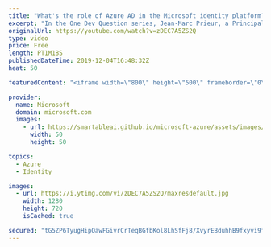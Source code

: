 ```yaml
---
title: "What's the role of Azure AD in the Microsoft identity platform? | One Dev Question: Jean-Marc Prieur"
excerpt: "In the One Dev Question series, Jean-Marc Prieur, a Principal Program Manager working on the Microsoft identity platform, explains the part Azure Active Directory plays in the Microsoft identity platform for Azure Microsoft identity platform developers.   Get more information at: https://docs.microsoft.com/azure/active-directory/develop/"
originalUrl: https://youtube.com/watch?v=zDEC7A5ZS2Q
type: video
price: Free
length: PT1M18S
publishedDateTime: 2019-12-04T16:48:32Z
heat: 50

featuredContent: "<iframe width=\"800\" height=\"500\" frameborder=\"0\" src=\"https://www.youtube.com/embed/zDEC7A5ZS2Q\" allow=\"accelerometer; autoplay; encrypted-media; gyroscope; picture-in-picture\" allowfullscreen></iframe>"

provider:
  name: Microsoft
  domain: microsoft.com
  images:
    - url: https://smartableai.github.io/microsoft-azure/assets/images/organizations/microsoft.com-50x50.jpg
      width: 50
      height: 50

topics:
  - Azure
  - Identity

images:
  - url: https://i.ytimg.com/vi/zDEC7A5ZS2Q/maxresdefault.jpg
    width: 1280
    height: 720
    isCached: true

secured: "tG5ZP6TyugHipOawFGivrCrTeqBGfbKol8LhSfFj8/XvyrEBduhhB9fxyvi9f6icDHiTs2c5lvF6p6Mr1pH+Tlga2nd/n6r7Ckj+juzmMaXDTP4p0P+xGrB6rImYkSbGN+iotij/bojYAQAdsXuBf+cVEDQaOhreS0YcJ/dwowQ+/yWfhHDIpvDZe6+F62JpMHWUDCq2d9TLfbNT9PAd11EVukthSL6mkwGMqkaQDaFz3YtZ5u4o/ysKr+IowbsXvtBcJ2uWOrt1HMrvVKC5EXB/XkUbQARWuU09fQJYJCfvlgU3KxZHipg34/7byngVzihA7/ZJ5K6CAbYCOLIHnNUOaOkcGddOG3gfkc0ZoeVPAT5PeT/vwUSDEzWBYeAKkw2xKZRjlYI29FETgGwWtExK+ojDJBpiak0H85x1OQk=;Vt/KAk7IM6O1AgkXqndirw=="
---
```


